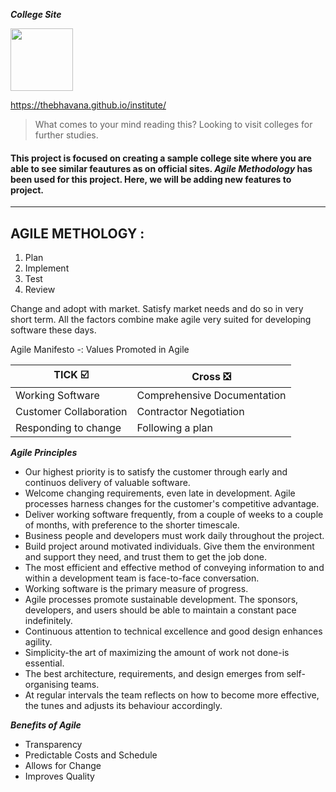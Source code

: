 **_College Site_**

 <img src="https://media.giphy.com/media/MFOgIs6abu083mQUUh/giphy.gif" width="100" height="100"/>

 
https://thebhavana.github.io/institute/

> What comes to your mind reading this? Looking to visit colleges for further studies.
 
#### This project is focused on creating a sample college site where you are able to see similar feautures as on official sites. _Agile Methodology_ has been used for this project. Here, we will be adding new features to project.

___________________________________________________________________________________________________________________________________________________________________________

## AGILE METHOLOGY : 

1. Plan
2. Implement
3. Test
4. Review

Change and adopt with market. Satisfy market needs and do so in very short term. All the factors combine make agile very suited for developing software these days. 

Agile Manifesto -: Values Promoted in Agile

| TICK ☑️           | Cross ❎                    |
|------------------|---------------------------|
|Working Software  |Comprehensive Documentation|
| Customer Collaboration|Contractor Negotiation|
|Responding to change|Following a plan         |

_**Agile Principles**_

* Our highest priority is to satisfy the customer through early and continuos delivery of valuable software.
*  Welcome changing requirements, even late in development. Agile processes harness changes for the customer's competitive advantage.
* Deliver working software frequently, from a couple of weeks to a couple of months, with preference to the shorter timescale.
* Business people and developers must work daily throughout the project.
* Build project around motivated individuals. Give them the environment and support they need, and trust them to get the job done.
* The most efficient and effective method of conveying information to and within a development team is face-to-face conversation.
* Working software is the primary measure of progress.
* Agile processes promote sustainable development. The sponsors, developers, and users should be able to maintain a constant pace indefinitely.
* Continuous attention to technical excellence and good design enhances agility.
* Simplicity-the art of maximizing the amount of work not done-is essential.
* The best architecture, requirements, and design emerges from self-organising teams.
* At regular intervals the team reflects on how to become more effective, the tunes and adjusts its behaviour accordingly.
 
 _**Benefits of Agile**_
 
 * Transparency
 * Predictable Costs and Schedule
 * Allows for Change
 * Improves Quality
 

